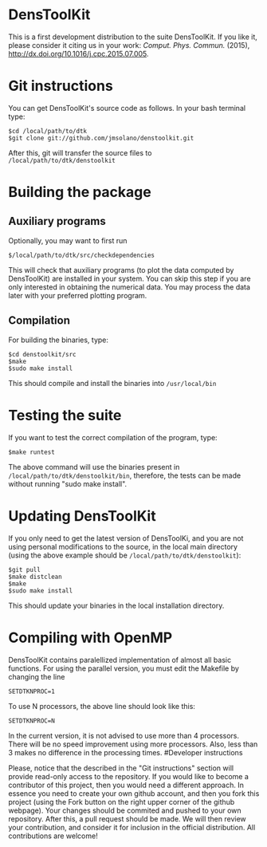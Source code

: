 # DensToolKit

This is a first development distribution to the suite DensToolKit.
If you like it, please consider it citing us in your work: *Comput. Phys. Commun.* (2015), http://dx.doi.org/10.1016/j.cpc.2015.07.005.

# Git instructions

You can get DensToolKit's source code as follows.
In your bash terminal type:

~~~~~~~~~~
$cd /local/path/to/dtk
$git clone git://github.com/jmsolano/denstoolkit.git
~~~~~~~~~~

After this, git will transfer the source files to ```/local/path/to/dtk/denstoolkit```


# Building the package

## Auxiliary programs

Optionally, you may want to first run

~~~~~~~~~~
$/local/path/to/dtk/src/checkdependencies
~~~~~~~~~~

This will check that auxiliary programs (to plot the data computed by DensToolKit) are installed
in your system. You can skip this step if you are only interested in obtaining the numerical
data. You may process the data later with your preferred plotting program.

## Compilation

For building the binaries, type:

~~~~~~~~~~
$cd denstoolkit/src
$make
$sudo make install
~~~~~~~~~~

This should compile and install the binaries into ```/usr/local/bin```

# Testing the suite

If you want to test the correct compilation of the program, type:

~~~~~~~~~~
$make runtest
~~~~~~~~~~

The above command will use the binaries present
in ```/local/path/to/dtk/denstoolkit/bin```, therefore, the
tests can be made without running "sudo make install".

# Updating DensToolKit

If you only need to get the latest version of DensToolKi, and you are not using
personal modifications to the source, in the local main directory (using the
above example should be ```/local/path/to/dtk/denstoolkit```):

~~~~~~~~~~
$git pull
$make distclean
$make
$sudo make install
~~~~~~~~~~

This should update your binaries in the local installation directory.


# Compiling with OpenMP

DensToolKit contains paralellized implementation of almost all basic functions. For using the parallel version, you must edit the Makefile by changing the line

~~~~~~~~~~
SETDTKNPROC=1
~~~~~~~~~~

To use N processors, the above line should look like this:

~~~~~~~~~~
SETDTKNPROC=N
~~~~~~~~~~

In the current version, it is not advised to use more than 4 processors. There will be no speed improvement using more processors. Also, less than 3 makes no difference in the processing times.
#Developer instructions

Please, notice that the described in the "Git instructions" section
will provide read-only access to the repository.
If you would like to become a contributor of this project, then you would
need a different approach. In essence you need to create your own
github account, and then you fork this project (using the Fork button
on the right upper corner of the github webpage).
Your changes should be commited and pushed to your own repository.
After this, a pull request should be made. We will then
review your contribution, and consider it for inclusion in the official
distribution. All contributions are welcome!




